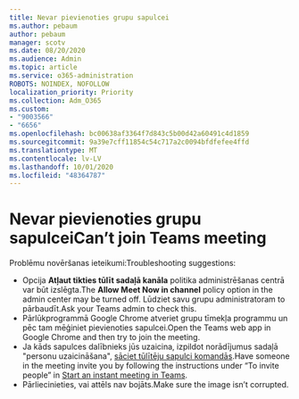 ```yaml
---
title: Nevar pievienoties grupu sapulcei
ms.author: pebaum
author: pebaum
manager: scotv
ms.date: 08/20/2020
ms.audience: Admin
ms.topic: article
ms.service: o365-administration
ROBOTS: NOINDEX, NOFOLLOW
localization_priority: Priority
ms.collection: Adm_O365
ms.custom:
- "9003566"
- "6656"
ms.openlocfilehash: bc00638af3364f7d843c5b00d42a60491c4d1859
ms.sourcegitcommit: 9a39e7cff11854c54c717a2c0094bfdfefee4ffd
ms.translationtype: MT
ms.contentlocale: lv-LV
ms.lasthandoff: 10/01/2020
ms.locfileid: "48364787"
---
```

# <a name="cant-join-teams-meeting"></a><span data-ttu-id="f240a-102">Nevar pievienoties grupu sapulcei</span><span class="sxs-lookup"><span data-stu-id="f240a-102">Can’t join Teams meeting</span></span>

<span data-ttu-id="f240a-103">Problēmu novēršanas ieteikumi:</span><span class="sxs-lookup"><span data-stu-id="f240a-103">Troubleshooting suggestions:</span></span>  

- <span data-ttu-id="f240a-104">Opcija  **Atļaut tikties tūlīt sadaļā kanāla**  politika administrēšanas centrā var būt izslēgta.</span><span class="sxs-lookup"><span data-stu-id="f240a-104">The  **Allow Meet Now in channel**  policy option in the admin center may be turned off.</span></span> <span data-ttu-id="f240a-105">Lūdziet savu grupu administratoram to pārbaudīt.</span><span class="sxs-lookup"><span data-stu-id="f240a-105">Ask your Teams admin to check this.</span></span>
- <span data-ttu-id="f240a-106">Pārlūkprogrammā Google Chrome atveriet grupu tīmekļa programmu un pēc tam mēģiniet pievienoties sapulcei.</span><span class="sxs-lookup"><span data-stu-id="f240a-106">Open the Teams web app in Google Chrome and then try to join the meeting.</span></span>
- <span data-ttu-id="f240a-107">Ja kāds sapulces dalībnieks jūs uzaicina, izpildot norādījumus sadaļā "personu uzaicināšana",  [sāciet tūlītēju sapulci komandās](https://support.microsoft.com/office/start-an-instant-meeting-in-teams-ff95e53f-8231-4739-87fa-00b9723f4ef5).</span><span class="sxs-lookup"><span data-stu-id="f240a-107">Have someone in the meeting invite you by following the instructions under “To invite people” in  [Start an instant meeting in Teams](https://support.microsoft.com/office/start-an-instant-meeting-in-teams-ff95e53f-8231-4739-87fa-00b9723f4ef5).</span></span>
- <span data-ttu-id="f240a-108">Pārliecinieties, vai attēls nav bojāts.</span><span class="sxs-lookup"><span data-stu-id="f240a-108">Make sure the image isn’t corrupted.</span></span>
